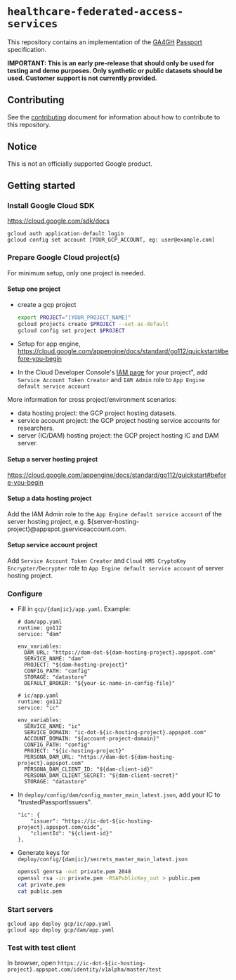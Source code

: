 # `healthcare-federated-access-services`

This repository contains an implementation of the
[GA4GH](https://www.ga4gh.org/) [Passport](http://bit.ly/ga4gh-passport-v1) specification.

**IMPORTANT: This is an early pre-release that should only be used for testing and demo purposes. Only synthetic or public datasets should be used. Customer support is not currently provided.**

## Contributing

See the [contributing](CONTRIBUTING.md) document for information about how to
contribute to this repository.

## Notice

This is not an officially supported Google product.

## Getting started

### Install Google Cloud SDK

https://cloud.google.com/sdk/docs

```
gcloud auth application-default login
gcloud config set account [YOUR_GCP_ACCOUNT, eg: user@example.com]
```

### Prepare Google Cloud project(s)

For minimum setup, only one project is needed.

#### Setup one project

- create a gcp project

  ```bash
  export PROJECT="[YOUR_PROJECT_NAME]"
  gcloud projects create $PROJECT --set-as-default
  gcloud config set project $PROJECT
  ```

- Setup for app engine, https://cloud.google.com/appengine/docs/standard/go112/quickstart#before-you-begin
- In the Cloud Developer Console's [IAM page](https://console.cloud.google.com/iam-admin/iam) for your project", add `Service Account Token Creator` and `IAM Admin` role to `App Engine default service account`

More information for cross project/environment scenarios:

-   data hosting project: the GCP project hosting datasets.
-   service account project: the GCP project hosting service accounts for
    researchers.
-   server (IC/DAM) hosting project: the GCP project hosting IC and DAM server.

#### Setup a server hosting project

https://cloud.google.com/appengine/docs/standard/go112/quickstart#before-you-begin

#### Setup a data hosting project

Add the IAM Admin role to the `App Engine default service account` of the server hosting project, e.g. ${server-hosting-project}@appspot.gserviceaccount.com.

#### Setup service account project

Add `Service Account Token Creator` and `Cloud KMS CryptoKey Encrypter/Decrypter` role to `App Engine default service account` of server hosting project.

### Configure

- Fill in `gcp/{dam|ic}/app.yaml`. Example:

  ```
  # dam/app.yaml
  runtime: go112
  service: "dam"

  env_variables:
    DAM_URL: "https://dam-dot-${dam-hosting-project}.appspot.com"
    SERVICE_NAME: "dam"
    PROJECT: "${dam-hosting-project}"
    CONFIG_PATH: "config"
    STORAGE: "datastore"
    DEFAULT_BROKER: "${your-ic-name-in-config-file}"

  # ic/app.yaml
  runtime: go112
  service: "ic"

  env_variables:
    SERVICE_NAME: "ic"
    SERVICE_DOMAIN: "ic-dot-${ic-hosting-project}.appspot.com"
    ACCOUNT_DOMAIN: "${account-project-domain}"
    CONFIG_PATH: "config"
    PROJECT: "${ic-hosting-project}"
    PERSONA_DAM_URL: "https://dam-dot-${dam-hosting-project}.appspot.com"
    PERSONA_DAM_CLIENT_ID: "${dam-client-id}"
    PERSONA_DAM_CLIENT_SECRET: "${dam-client-secret}"
    STORAGE: "datastore"
  ```

- In `deploy/config/dam/config_master_main_latest.json`, add your IC to "trustedPassportIssuers".

  ```
  "ic": {
      "issuer": "https://ic-dot-${ic-hosting-project}.appspot.com/oidc",
      "clientId": "${client-id}"
  },
  ```

- Generate keys for `deploy/config/{dam|ic}/secrets_master_main_latest.json`

  ```bash
  openssl genrsa -out private.pem 2048
  openssl rsa -in private.pem -RSAPublicKey_out > public.pem
  cat private.pem
  cat public.pem
  ```

### Start servers

```
gcloud app deploy gcp/ic/app.yaml
gcloud app deploy gcp/dam/app.yaml
```

### Test with test client

In browser, open `https://ic-dot-${ic-hosting-project}.appspot.com/identity/v1alpha/master/test`
